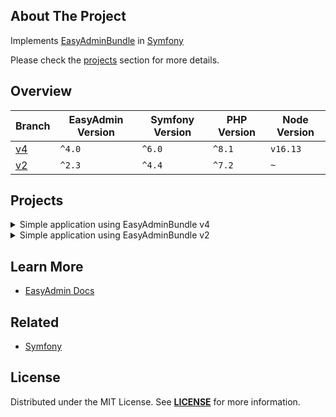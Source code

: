 ## About The Project
Implements [EasyAdminBundle][easy_admin_github] in [Symfony][symfony_website]

Please check the [projects](#projects) section for more details.

## Overview
| Branch   | EasyAdmin Version | Symfony Version | PHP Version | Node Version |
|----------|-------------------|-----------------|-------------|--------------|
| [v4][v4] | `^4.0`            | `^6.0`          | `^8.1`      | `v16.13`     | 
| [v2][v2] | `^2.3`            | `^4.4`          | `^7.2`      | `~`          |


## Projects
<details><summary>Simple application using EasyAdminBundle v4</summary>  

<img
src="https://user-images.githubusercontent.com/5810350/226254914-a20cb91d-da7a-4417-81d4-4733b749986c.png"
alt="easy admin bundle v4"
width="50%"
/>

**Code:** https://github.com/habibun/easy-admin-bundle/tree/v4  
**Resources:**
 - [EasyAdmin! For an Awesomely Powerful Admin Area](https://symfonycasts.com/screencast/easyadminbundle)

### Prerequisites
- [Symfony CLI][symfony_cli], [PHP][php], [Composer][composer], [Git][git], [MySQL][mysql], [Node.js][node]

### Installation

```bash 
# Clone the repository using the command
git clone git@github.com:habibun/easy-admin-bundle.git

# Navigate into the cloned directory
cd easy-admin-bundle

# Checkout to project branch
git checkout v4

# Create .env.local file
make init
```

Configure the database connection in the .env.local file

```bash 
# Install project
make install

# Start the local development server
make start
```

Please check more rules in [Makefile][v4_makefile].

##
</details>


<details><summary>Simple application using EasyAdminBundle v2</summary>

<img
src="https://user-images.githubusercontent.com/5810350/226255064-bba19bae-ac88-4ea3-a010-97abb549118c.png"
alt="easy admin bundle v2"
width="50%"
/>

**Code:** https://github.com/habibun/easy-admin-bundle/tree/v2  
**Resources:**
- [EasyAdminBundle v1 for an Amazing Admin Interface](https://symfonycasts.com/screencast/easyadminbundle1)


### Prerequisites
[Symfony CLI][symfony_cli], [PHP][php], [Composer][composer], [Git][git], [MySQL][mysql]

### Installation

```bash 
# Clone the repository using the command
git clone git@github.com:habibun/easy-admin-bundle.git

# Navigate into the cloned directory
cd easy-admin-bundle

# Checkout to project branch
git checkout v2

# Create .env.local file
make init
```

Configure the database connection in the .env.local file

```bash 
# Install project
make install

# Start the local development server
make start
```

Please check more rules in [Makefile][v2_makefile].

##
</details>


## Learn More
- [EasyAdmin Docs][easy_admin_docs]


## Related
- [Symfony](https://github.com/habibun/symfony)


## License
Distributed under the MIT License. See **[LICENSE][license]** for more information.


[//]: # (Links)
[license]: https://github.com/habibun/easy-admin-bundle/blob/main/LICENSE
[symfony_website]: https://symfony.com/

[easy_admin_github]: https://github.com/EasyCorp/EasyAdminBundle
[easy_admin_docs]: https://symfony.com/bundles/EasyAdminBundle/current/index.html

[v4]: https://github.com/habibun/easy-admin-bundle/tree/v4
[v4_tt]: https://github.com/habibun/easy-admin-bundle/tree/v4 "Simple application using EasyAdminBundle v4"
[v4_makefile]: https://github.com/habibun/easy-admin-bundle/blob/v4/Makefile

[v2]: https://github.com/habibun/easy-admin-bundle/tree/v2
[v2_tt]: https://github.com/habibun/easy-admin-bundle/tree/v2 "Simple application using EasyAdminBundle v2"
[v2_makefile]: https://github.com/habibun/easy-admin-bundle/blob/v2/Makefile

[//]: # (Prerequisites)
[symfony_cli]: https://symfony.com/download
[php]: https://www.php.net/
[composer]: https://getcomposer.org/
[git]: https://git-scm.com/
[mysql]: https://www.mysql.com/
[node]: https://nodejs.org/
[docker]: https://www.docker.com/
[docker_compose]: https://docs.docker.com/compose/
